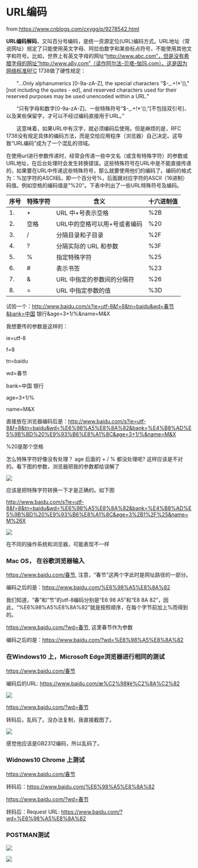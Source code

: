 # URL编码



from:https://www.cnblogs.com/cxygg/p/9278542.html



**URL编码解码**，又叫百分号编码，是统一资源定位(URL)编码方式。URL地址（常说网址）规定了只能使用英文字母、阿拉伯数字和某些标点符号，不能使用其他文字和符号。比如，世界上有英文字母的网址“http://www.abc.com”，但是没有希腊字母的网址“http://www.aβγ.com”（读作阿尔法-贝塔-伽玛.com）。这是因为网络标准RFC 1738做了硬性规定：

　　"...Only alphanumerics [0-9a-zA-Z], the special characters "$-_.+!*'()," [not including the quotes - ed], and reserved characters used for their reserved purposes may be used unencoded within a URL."

　　“只有字母和数字[0-9a-zA-Z]、一些特殊符号“$-_.+!*'(),”[不包括双引号]、以及某些保留字，才可以不经过编码直接用于URL。”

　　这意味着，如果URL中有汉字，就必须编码后使用。但是麻烦的是，RFC 1738没有规定具体的编码方法，而是交给应用程序（浏览器）自己决定。这导致“URL编码”成为了一个混乱的领域。

​    在使用url进行参数传递时，经常会传递一些中文名（或含有特殊字符）的参数或URL地址，在后台处理时会发生转换错误。这些特殊符号在URL中是不能直接传递的，如果要在URL中传递这些特殊符号，那么就要使用他们的编码了。编码的格式为：%加字符的ASCII码，即一个百分号%，后面跟对应字符的ASCII（16进制）码值。例如空格的编码值是"%20"。下表中列出了一些URL特殊符号及编码。

 

| 序号 | 特殊字符 | 含义                         | 十六进制值 |
| ---- | -------- | ---------------------------- | ---------- |
| 1.   | +        | URL 中+号表示空格            | %2B        |
| 2.   | 空格     | URL中的空格可以用+号或者编码 | %20        |
| 3.   | /        | 分隔目录和子目录             | %2F        |
| 4.   | ?        | 分隔实际的 URL 和参数        | %3F        |
| 5.   | %        | 指定特殊字符                 | %25        |
| 6.   | #        | 表示书签                     | %23        |
| 7.   | &        | URL 中指定的参数间的分隔符   | %26        |
| 8.   | =        | URL 中指定参数的值           | %3D        |







试验一个：http://www.baidu.com/s?ie=utf-8&f=8&tn=baidu&wd=春节&bank=中国 银行&age=3+1/%&name=M&X

我想要传的参数是这样的：

ie=utf-8

f=8

tn=baidu

wd=春节

bank=中国 银行

age=3+1/%

name=M&X



直接放在浏览器编码后是：http://www.baidu.com/s?ie=utf-8&f=8&tn=baidu&wd=%E6%98%A5%E8%8A%82&bank=%E4%B8%AD%E5%9B%BD%20%E9%93%B6%E8%A1%8C&age=3+1/%&name=M&X

%20是那个空格

怎么特殊字符好像没有处理？ age 后面的   +   /  %  都没处理呢? 这样应该是不对的。看下图的参数，浏览器把我的参数都给误解了

![](https://cdn.jsdelivr.net/gh/fanshanhong/note-image/URLEncode1.png)

应该是把特殊字符转换一下才是正确的。如下图

http://www.baidu.com/s?ie=utf-8&f=8&tn=baidu&wd=%E6%98%A5%E8%8A%82&bank=%E4%B8%AD%E5%9B%BD%20%E9%93%B6%E8%A1%8C&age=3%2B1%2F%25&name=M%26X

![](https://cdn.jsdelivr.net/gh/fanshanhong/note-image/URLEncode2.png)





在不同的操作系统和浏览器，可能表现不一样



### Mac OS， 在谷歌浏览器输入

https://www.baidu.com/春节, 注意，“春节”这两个字此时是网址路径的一部分。

编码之后的是：https://www.baidu.com/%E6%98%A5%E8%8A%82

我们知道，“春”和“节”的utf-8编码分别是“E6 98 A5”和“E8 8A 82”，因此，“%E6%98%A5%E8%8A%82”就是按照顺序，在每个字节前加上%而得到的。





https://www.baidu.com/?wd=春节, 这里春节作为参数

编码之后的是：https://www.baidu.com/?wd=%E6%98%A5%E8%8A%82





###  在Windows10 上，Microsoft Edge浏览器进行相同的测试   

https://www.baidu.com/春节

编码后的URL: https://www.baidu.com/æ%C2%98¥è%C2%8A%C2%82

![](https://cdn.jsdelivr.net/gh/fanshanhong/note-image/URLEncode_win10_Microsoft_Edge.png)


  https://www.baidu.com/?wd=春节

转码后，乱码了。没办法复制，我直接截图了。



![](https://cdn.jsdelivr.net/gh/fanshanhong/note-image/URLEncode_win10_Microsoft_Edge2.png)


感觉他应该是GB2312编码，所以乱码了。



### Widnows10  Chrome 上测试



https://www.baidu.com/春节

转码后：https://www.baidu.com/%E6%98%A5%E8%8A%82



https://www.baidu.com/?wd=春节

转码后：Request URL: https://www.baidu.com/?wd=%E6%98%A5%E8%8A%82





### POSTMAN测试



![](https://cdn.jsdelivr.net/gh/fanshanhong/note-image/URLEncode_postman1.png)




![](https://cdn.jsdelivr.net/gh/fanshanhong/note-image/URLEncode_postman2.png)
 